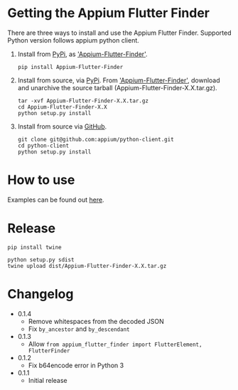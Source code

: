 # Getting the Appium Flutter Finder

There are three ways to install and use the Appium Flutter Finder.
Supported Python version follows appium python client.

1. Install from [PyPi](https://pypi.org), as ['Appium-Flutter-Finder'](https://pypi.org/project/Appium-Flutter-Finder/).

    ```shell
    pip install Appium-Flutter-Finder
    ```

2. Install from source, via [PyPi](https://pypi.org). From ['Appium-Flutter-Finder'](https://pypi.org/project/Appium-Flutter-Finder/),
download and unarchive the source tarball (Appium-Flutter-Finder-X.X.tar.gz).

    ```shell
    tar -xvf Appium-Flutter-Finder-X.X.tar.gz
    cd Appium-Flutter-Finder-X.X
    python setup.py install
    ```

3. Install from source via [GitHub](https://github.com/appium/python-client).

    ```shell
    git clone git@github.com:appium/python-client.git
    cd python-client
    python setup.py install
    ```

# How to use
Examples can be found out [here](../../example/python/example.py).

# Release

```
pip install twine
```

```
python setup.py sdist
twine upload dist/Appium-Flutter-Finder-X.X.tar.gz
```

# Changelog
- 0.1.4
    - Remove whitespaces from the decoded JSON
    - Fix `by_ancestor` and `by_descendant`
- 0.1.3
    - Allow `from appium_flutter_finder import FlutterElement, FlutterFinder`
- 0.1.2
    - Fix b64encode error in Python 3
- 0.1.1
    - Initial release
